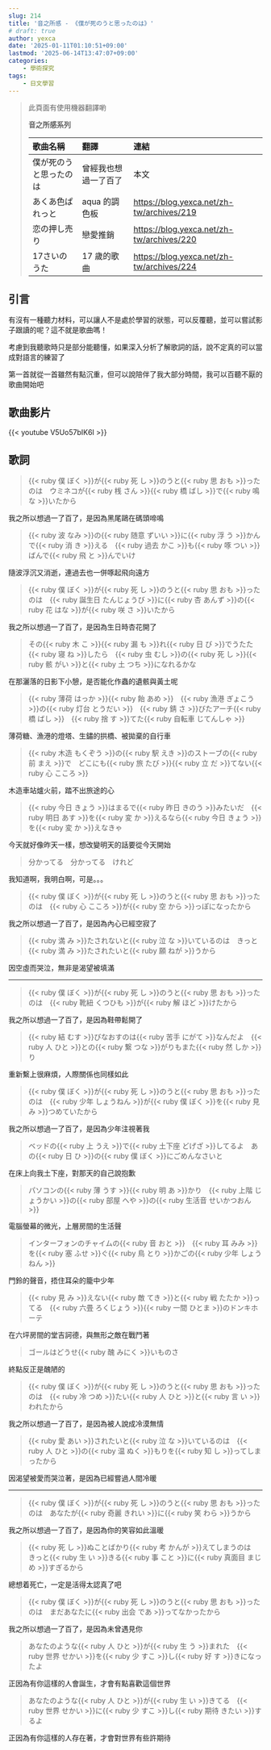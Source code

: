 ```yaml
---
slug: 214
title: '音之所感 - 《僕が死のうと思ったのは》'
# draft: true
author: yexca
date: '2025-01-11T01:10:51+09:00'
lastmod: '2025-06-14T13:47:07+09:00'
categories:
    - 學術探究
tags:
    - 日文學習
---
```


> 此頁面有使用機器翻譯喲
>
> **音之所感系列**
>
> | 歌曲名稱 | 翻譯 | 連結 |
> |:-- | :-- | :--|
> | 僕が死のうと思ったのは | 曾經我也想過一了百了 | 本文 |
> | あくあ色ぱれっと | aqua 的調色板 | <https://blog.yexca.net/zh-tw/archives/219> |
> | 恋の押し売り | 戀愛推銷 | <https://blog.yexca.net/zh-tw/archives/220> |
> | 17さいのうた | 17 歲的歌曲 | <https://blog.yexca.net/zh-tw/archives/224> |

## 引言

有沒有一種聽力材料，可以讓人不是處於學習的狀態，可以反覆聽，並可以嘗試影子跟讀的呢？這不就是歌曲嗎！

考慮到我聽歌時只是部分能聽懂，如果深入分析了解歌詞的話，說不定真的可以當成對語言的練習了

第一首就從一首雖然有點沉重，但可以說陪伴了我大部分時間，我可以百聽不厭的歌曲開始吧

## 歌曲影片

{{< youtube V5Uo57bIK6I >}}

## 歌詞

> {{< ruby 僕 ぼく >}}が{{< ruby 死 し >}}のうと{{< ruby 思 おも >}}ったのは　ウミネコが{{< ruby 桟 さん >}}{{< ruby 橋 ばし >}}で{{< ruby 鳴 な >}}いたから  

我之所以想過一了百了，是因為黑尾鷗在碼頭啼鳴

> {{< ruby 波 なみ >}}の{{< ruby 随意 ずいい >}}に{{< ruby 浮 う >}}かんで{{< ruby 消 き >}}える　{{< ruby 過去 かこ >}}も{{< ruby 啄 つい >}}ばんで{{< ruby 飛 と >}}んでいけ  

隨波浮沉又消逝，連過去也一併啄起飛向遠方

> {{< ruby 僕 ぼく >}}が{{< ruby 死 し >}}のうと{{< ruby 思 おも >}}ったのは　{{< ruby 誕生日 たんじょうび >}}に{{< ruby 杏 あんず >}}の{{< ruby 花 はな >}}が{{< ruby 咲 さ >}}いたから  

我之所以想過一了百了，是因為生日時杏花開了

> その{{< ruby 木 こ >}}{{< ruby 漏 も >}}れ{{< ruby 日 び >}}でうたた{{< ruby 寝 ね >}}したら　{{< ruby 虫 むし >}}の{{< ruby 死 し >}}{{< ruby 骸 がい >}}と{{< ruby 土 つち >}}になれるかな  

在那灑落的日影下小憩，是否能化作蟲的遺骸與黃土呢

> {{< ruby 薄荷 はっか >}}{{< ruby 飴 あめ >}}　{{< ruby 漁港 ぎょこう >}}の{{< ruby 灯台 とうだい >}}　{{< ruby 錆 さ >}}びたアーチ{{< ruby 橋 ばし >}}　{{< ruby 捨 す >}}てた{{< ruby 自転車 じてんしゃ >}}  

薄荷糖、漁港的燈塔、生鏽的拱橋、被拋棄的自行車

> {{< ruby 木造 もくぞう >}}の{{< ruby 駅 えき >}}のストーブの{{< ruby 前 まえ >}}で　どこにも{{< ruby 旅 たび >}}{{< ruby 立 だ >}}てない{{< ruby 心 こころ >}}  

木造車站爐火前，踏不出旅途的心

> {{< ruby 今日 きょう >}}はまるで{{< ruby 昨日 きのう >}}みたいだ　{{< ruby 明日 あす >}}を{{< ruby 変 か >}}えるなら{{< ruby 今日 きょう >}}を{{< ruby 変 か >}}えなきゃ  

今天就好像昨天一樣，想改變明天的話要從今天開始

> 分かってる　分かってる　けれど

我知道啊，我明白啊，可是。。。

> {{< ruby 僕 ぼく >}}が{{< ruby 死 し >}}のうと{{< ruby 思 おも >}}ったのは　{{< ruby 心 こころ >}}が{{< ruby 空 から >}}っぽになったから  

我之所以想過一了百了，是因為內心已經空寂了

> {{< ruby 満 み >}}たされないと{{< ruby 泣 な >}}いているのは　きっと{{< ruby 満 み >}}たされたいと{{< ruby 願 ねが >}}うから  

因空虛而哭泣，無非是渴望被填滿

---

> {{< ruby 僕 ぼく >}}が{{< ruby 死 し >}}のうと{{< ruby 思 おも >}}ったのは　{{< ruby 靴紐 くつひも >}}が{{< ruby 解 ほど >}}けたから  

我之所以想過一了百了，是因為鞋帶鬆開了

> {{< ruby 結 むす >}}びなおすのは{{< ruby 苦手 にがて >}}なんだよ　{{< ruby 人 ひと >}}との{{< ruby 繋 つな >}}がりもまた{{< ruby 然 しか >}}り  

重新繫上很麻煩，人際關係也同樣如此

> {{< ruby 僕 ぼく >}}が{{< ruby 死 し >}}のうと{{< ruby 思 おも >}}ったのは　{{< ruby 少年 しょうねん >}}が{{< ruby 僕 ぼく >}}を{{< ruby 見 み >}}つめていたから  

我之所以想過一了百了，是因為少年注視著我

> ベッドの{{< ruby 上 うえ >}}で{{< ruby 土下座 どげざ >}}してるよ　あの{{< ruby 日 ひ >}}の{{< ruby 僕 ぼく >}}にごめんなさいと  

在床上向我土下座，對那天的自己說抱歉

> パソコンの{{< ruby 薄 うす >}}{{< ruby 明 あ >}}かり　{{< ruby 上階 じょうかい >}}の{{< ruby 部屋 へや >}}の{{< ruby 生活音 せいかつおん >}}  

電腦螢幕的微光，上層房間的生活聲

> インターフォンのチャイムの{{< ruby 音 おと >}}　{{< ruby 耳 みみ >}}を{{< ruby 塞 ふせ >}}ぐ{{< ruby 鳥 とり >}}かごの{{< ruby 少年 しょうねん >}}  

門鈴的聲音，捂住耳朵的籠中少年

> {{< ruby 見 み >}}えない{{< ruby 敵 てき >}}と{{< ruby 戦 たたか >}}ってる　{{< ruby 六畳 ろくじょう >}}{{< ruby 一間 ひとま >}}のドンキホーテ  

在六坪房間的堂吉訶德，與無形之敵在戰鬥著

> ゴールはどうせ{{< ruby 醜 みにく >}}いものさ  

終點反正是醜陋的

> {{< ruby 僕 ぼく >}}が{{< ruby 死 し >}}のうと{{< ruby 思 おも >}}ったのは　{{< ruby 冷 つめ >}}たい{{< ruby 人 ひと >}}と{{< ruby 言 い >}}われたから  

我之所以想過一了百了，是因為被人說成冷漠無情

> {{< ruby 愛 あい >}}されたいと{{< ruby 泣 な >}}いているのは　{{< ruby 人 ひと >}}の{{< ruby 温 ぬく >}}もりを{{< ruby 知 し >}}ってしまったから  

因渴望被愛而哭泣著，是因為已經嘗過人間冷暖

---

> {{< ruby 僕 ぼく >}}が{{< ruby 死 し >}}のうと{{< ruby 思 おも >}}ったのは　あなたが{{< ruby 奇麗 きれい >}}に{{< ruby 笑 わら >}}うから  

我之所以想過一了百了，是因為你的笑容如此溫暖

> {{< ruby 死 し >}}ぬことばかり{{< ruby 考 かんが >}}えてしまうのは　きっと{{< ruby 生 い >}}きる{{< ruby 事 こと >}}に{{< ruby 真面目 まじめ >}}すぎるから  

總想着死亡，一定是活得太認真了吧

> {{< ruby 僕 ぼく >}}が{{< ruby 死 し >}}のうと{{< ruby 思 おも >}}ったのは　まだあなたに{{< ruby 出会 であ >}}ってなかったから  

我之所以想過一了百了，是因為未曾遇見你

> あなたのような{{< ruby 人 ひと >}}が{{< ruby 生 う >}}まれた　{{< ruby 世界 せかい >}}を{{< ruby 少 すこ >}}し{{< ruby 好 す >}}きになったよ  

正因為有你這樣的人會誕生，才會有點喜歡這個世界

> あなたのような{{< ruby 人 ひと >}}が{{< ruby 生 い >}}きてる　{{< ruby 世界 せかい >}}に{{< ruby 少 すこ >}}し{{< ruby 期待 きたい >}}するよ  

正因為有你這樣的人存在著，才會對世界有些許期待
